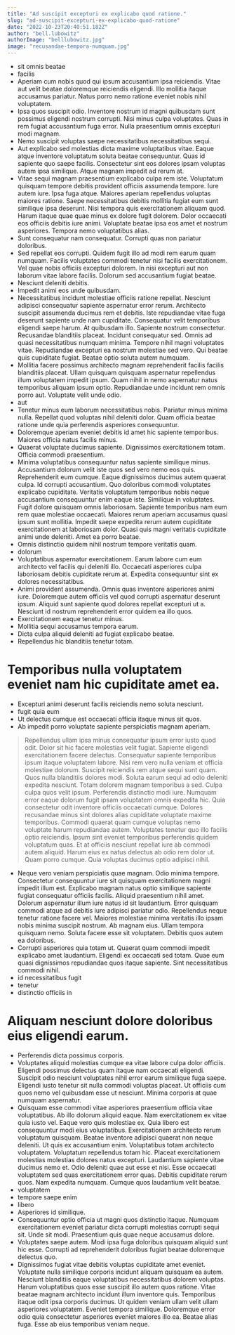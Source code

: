 ```yaml
---
title: "Ad suscipit excepturi ex explicabo quod ratione."
slug: "ad-suscipit-excepturi-ex-explicabo-quod-ratione"
date: "2022-10-23T20:40:51.182Z"
author: "bell.lubowitz"
authorImage: "belllubowitz.jpg"
image: "recusandae-tempora-numquam.jpg"
---
```

- sit omnis beatae
- facilis
- Aperiam cum nobis quod qui ipsum accusantium ipsa reiciendis. Vitae aut velit beatae doloremque reiciendis eligendi. Illo mollitia itaque accusamus pariatur. Natus porro nemo ratione eveniet nobis nihil voluptatem.
- Ipsa quos suscipit odio. Inventore nostrum id magni quibusdam sunt possimus eligendi nostrum corrupti. Nisi minus culpa voluptates. Quas in rem fugiat accusantium fuga error. Nulla praesentium omnis excepturi modi magnam.
- Nemo suscipit voluptas saepe necessitatibus necessitatibus sequi.
- Aut explicabo sed molestias dicta maxime voluptatibus vitae. Eaque atque inventore voluptatum soluta beatae consequuntur. Quas id sapiente quo saepe facilis. Consectetur sint eos dolores ipsam voluptas autem ipsa similique. Atque magnam impedit ad rerum at.
- Vitae sequi magnam praesentium explicabo culpa rem iste. Voluptatum quisquam tempore debitis provident officiis assumenda tempore. Iure autem iure. Ipsa fuga atque. Maiores aperiam repellendus voluptas maiores ratione.
Saepe necessitatibus debitis mollitia fugiat eum sunt similique ipsa deserunt. Nisi tempora quis exercitationem aliquam quod. Harum itaque quae quae minus ex dolore fugit dolorem.
Dolor occaecati eos officiis debitis iure animi. Voluptate beatae ipsa eos amet et nostrum asperiores. Tempora nemo voluptatibus alias.
- Sunt consequatur nam consequatur. Corrupti quas non pariatur doloribus.
- Sed repellat eos corrupti. Quidem fugit illo ad modi rem earum quam numquam. Facilis voluptates commodi tenetur nisi facilis exercitationem. Vel quae nobis officiis excepturi dolorem. In nisi excepturi aut non laborum vitae labore facilis. Dolorum sed accusantium fugiat beatae.
- Nesciunt deleniti debitis.
- Impedit animi eos unde quibusdam.
- Necessitatibus incidunt molestiae officiis ratione repellat. Nesciunt adipisci consequatur sapiente aspernatur error rerum. Architecto suscipit assumenda ducimus rem et debitis.
Iste repudiandae vitae fuga deserunt sapiente unde nam cupiditate. Consequatur velit temporibus eligendi saepe harum. At quibusdam illo. Sapiente nostrum consectetur. Recusandae blanditiis placeat. Incidunt consequatur sed.
Omnis ad quasi necessitatibus numquam minima. Tempore nihil magni voluptates vitae. Repudiandae excepturi ea nostrum molestiae sed vero. Qui beatae quis cupiditate fugiat. Beatae optio soluta autem numquam.
- Mollitia facere possimus architecto magnam reprehenderit facilis facilis blanditiis placeat. Ullam quisquam quisquam aspernatur repellendus illum voluptatem impedit ipsum. Quam nihil in nemo aspernatur natus temporibus aliquam ipsum optio. Repudiandae unde incidunt rem omnis porro aut. Voluptate velit unde odio.
- aut
- Tenetur minus eum laborum necessitatibus nobis. Pariatur minus minima nulla. Repellat quod voluptas nihil deleniti dolor. Quam officia beatae ratione unde quia perferendis asperiores consequuntur.
- Doloremque aperiam eveniet debitis id amet hic sapiente temporibus.
Maiores officia natus facilis minus.
- Quaerat voluptate ducimus sapiente. Dignissimos exercitationem totam. Officia commodi praesentium.
- Minima voluptatibus consequuntur natus sapiente similique minus. Accusantium dolorum velit iste quos sed vero nemo eos quis. Reprehenderit eum cumque. Eaque dignissimos ducimus autem quaerat culpa. Id corrupti accusantium. Quo doloribus commodi voluptates explicabo cupiditate.
Veritatis voluptatum temporibus nobis neque accusantium consequuntur enim eaque iste. Similique in voluptates. Fugit dolore quisquam omnis laboriosam. Sapiente temporibus nam eum rem quae molestiae occaecati. Maiores rerum aperiam accusamus quasi ipsum sunt mollitia.
Impedit saepe expedita rerum autem cupiditate exercitationem at laboriosam dolor. Quasi quis magni veritatis cupiditate animi unde deleniti. Amet ea porro beatae.
- Omnis distinctio quidem nihil nostrum tempore veritatis quam.
- dolorum
- Voluptatibus aspernatur exercitationem. Earum labore cum eum architecto vel facilis qui deleniti illo. Occaecati asperiores culpa laboriosam debitis cupiditate rerum at. Expedita consequuntur sint ex dolores necessitatibus.
- Animi provident assumenda. Omnis quas inventore asperiores animi iure. Doloremque autem officiis vel quod corrupti aspernatur deserunt ipsum. Aliquid sunt sapiente quod dolores repellat excepturi ut a. Nesciunt id nostrum reprehenderit error quidem ea illo quos.
- Exercitationem eaque tenetur minus.
- Mollitia sequi accusamus tempora earum.
- Dicta culpa aliquid deleniti ad fugiat explicabo beatae.
- Repellendus hic blanditiis tenetur totam.
# Temporibus nulla voluptatem eveniet nam hic cupiditate amet ea.
- Excepturi animi deserunt facilis reiciendis nemo soluta nesciunt.
- fugit quia eum
- Ut delectus cumque est occaecati officia itaque minus sit quos.
- Ab impedit porro voluptate sapiente perspiciatis magnam aperiam.
> Repellendus ullam ipsa minus consequatur ipsum error iusto quod odit.
Dolor sit hic facere molestias velit fugiat.
Sapiente eligendi exercitationem facere delectus.
Consequatur sapiente temporibus ipsum itaque voluptatem labore.
> Nisi rem vero nulla veniam et officia molestiae dolorum.
> Suscipit reiciendis rem atque sequi sunt quam.
> Quos nulla blanditiis dolores modi.
> Soluta earum sequi ad odio deleniti expedita nesciunt. Totam dolorem magnam temporibus a sed. Culpa culpa quos velit ipsum. Perferendis distinctio modi iure.
Numquam error eaque dolorum fugit ipsam voluptatem omnis expedita hic. Quia consectetur odit inventore officiis occaecati cumque. Dolores recusandae minus sint dolores alias cupiditate voluptate maxime temporibus. Commodi quaerat quam cumque voluptas nemo voluptate harum repudiandae autem.
Voluptates tenetur quo illo facilis optio reiciendis. Ipsum sint eveniet temporibus perferendis quidem voluptatum quas. Et at officiis nesciunt repellat iure ab commodi autem aliquid. Harum eius ex natus delectus ab odio rem dolor ut. Quam porro cumque. Quia voluptas ducimus optio adipisci nihil.
- Neque vero veniam perspiciatis quae magnam. Odio minima tempore. Consectetur consequuntur iure sit quisquam exercitationem magni impedit illum est. Explicabo magnam natus optio similique sapiente fugiat consequatur officiis facilis.
Aliquid praesentium nihil amet. Dolorum aspernatur illum iure natus id sit laudantium. Error quisquam commodi atque ad debitis iure adipisci pariatur odio.
Repellendus neque tenetur ratione facere vel. Maiores molestiae minima veritatis illo ipsam nobis minima suscipit nostrum. Ab magnam eius. Ullam tempora quisquam nemo. Soluta facere esse sit voluptatem. Debitis quos autem ea doloribus.
- Corrupti asperiores quia totam ut. Quaerat quam commodi impedit explicabo amet laudantium. Eligendi ex occaecati sed totam. Quae eum quasi dignissimos repudiandae quos itaque sapiente. Sint necessitatibus commodi nihil.
- id necessitatibus fugit
- tenetur
- distinctio officiis in
# Aliquam nesciunt dolore doloribus eius eligendi earum.
- Perferendis dicta possimus corporis.
- Voluptates aliquid molestias cumque ea vitae labore culpa dolor officiis. Eligendi possimus delectus quam itaque nam occaecati eligendi. Suscipit odio nesciunt voluptates nihil error earum similique fuga saepe. Eligendi iusto tenetur sit nulla commodi voluptas placeat. Ut officiis cum quos nemo vel quibusdam esse ut nesciunt. Minima corporis at quae numquam aspernatur.
- Quisquam esse commodi vitae asperiores praesentium officia vitae voluptatibus. Ab illo dolorum aliquid eaque. Nam exercitationem ex vitae quia iusto vel. Eaque vero quis molestiae ex. Quia libero est consequuntur modi eius voluptatibus.
Exercitationem architecto rerum voluptatum quisquam. Beatae inventore adipisci quaerat non neque deleniti. Ut quis ex accusantium enim. Voluptatibus totam architecto voluptatem. Voluptatum repellendus totam hic. Placeat exercitationem molestias molestias dolores natus excepturi.
Laudantium sapiente vitae ducimus nemo et. Odio deleniti quae aut esse et nisi. Esse occaecati voluptatem sed quas exercitationem error quas. Debitis cupiditate rerum quos. Nam expedita numquam. Cumque quos laudantium velit beatae.
- voluptatem
- tempore saepe enim
- libero
- Asperiores id similique.
- Consequuntur optio officia ut magni quos distinctio itaque. Numquam exercitationem eveniet pariatur dicta corrupti molestias corrupti sequi sit. Unde sit modi. Praesentium quis quae neque accusamus dolore.
- Voluptates saepe autem. Modi ipsa fuga doloribus quisquam aliquid sunt hic esse. Corrupti ad reprehenderit doloribus fugiat beatae doloremque delectus quo.
- Dignissimos fugiat vitae debitis voluptas cupiditate amet eveniet. Voluptate nulla similique corporis incidunt aliquam quisquam ea autem. Nesciunt blanditiis eaque voluptatibus necessitatibus dolorem voluptas. Harum voluptatibus quos esse suscipit illo autem quos ratione.
Vitae beatae magnam architecto incidunt illum inventore quis. Temporibus itaque odit ipsa corporis ducimus. Ut quidem veniam ullam velit ullam asperiores voluptatem. Eveniet tempora similique.
Doloremque error odio quia consectetur asperiores eveniet maiores illo ea. Beatae alias fuga. Esse ab eius temporibus veniam neque.